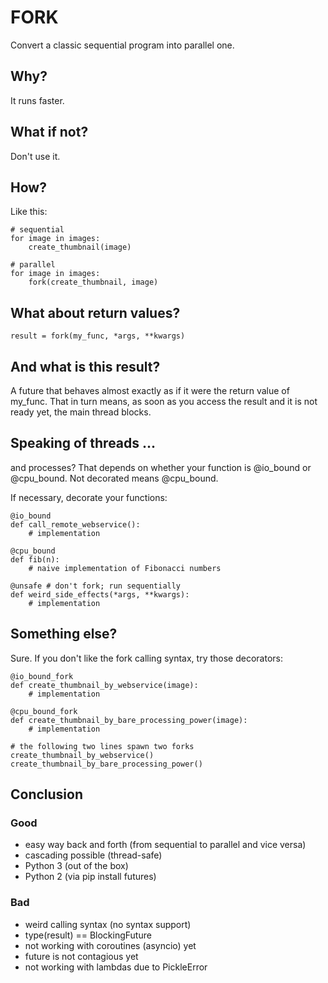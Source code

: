 # FORK #

Convert a classic sequential program into parallel one.


## Why? ##

It runs faster.


## What if not? ##

Don't use it.


## How? ##

Like this:

    # sequential
    for image in images:
        create_thumbnail(image)

    # parallel
    for image in images:
        fork(create_thumbnail, image)


## What about return values? ##

    result = fork(my_func, *args, **kwargs)


## And what is this result? ##

A future that behaves almost exactly as if it were the return value of my_func. That in turn means, as soon as you access the result and it is not ready yet, the main thread blocks.


## Speaking of threads ... ##

and processes? That depends on whether your function is @io_bound or @cpu_bound. Not decorated means @cpu_bound.

If necessary, decorate your functions:

    @io_bound
    def call_remote_webservice():
        # implementation

    @cpu_bound
    def fib(n):
        # naive implementation of Fibonacci numbers

    @unsafe # don't fork; run sequentially
    def weird_side_effects(*args, **kwargs):
        # implementation

## Something else? ##

Sure. If you don't like the fork calling syntax, try those decorators:

    @io_bound_fork
    def create_thumbnail_by_webservice(image):
        # implementation
    
    @cpu_bound_fork
    def create_thumbnail_by_bare_processing_power(image):
        # implementation
    
    # the following two lines spawn two forks
    create_thumbnail_by_webservice()
    create_thumbnail_by_bare_processing_power()
    

## Conclusion ##

### Good ###

- easy way back and forth (from sequential to parallel and vice versa)
- cascading possible (thread-safe)
- Python 3 (out of the box)
- Python 2 (via pip install futures)

### Bad ###

- weird calling syntax (no syntax support)
- type(result) == BlockingFuture
- not working with coroutines (asyncio) yet
- future is not contagious yet
- not working with lambdas due to PickleError

